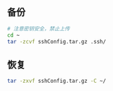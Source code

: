 ## 备份
```sh
# 注意密钥安全，禁止上传
cd ~
tar -zcvf sshConfig.tar.gz .ssh/
```

## 恢复
```sh
tar -zxvf sshConfig.tar.gz -C ~/
```
